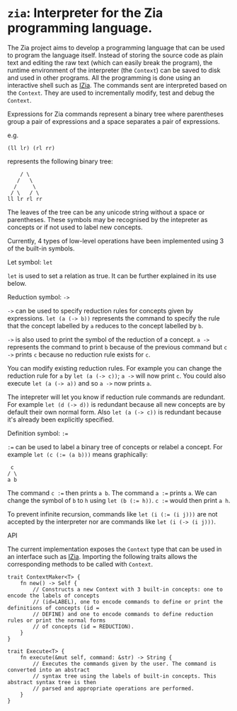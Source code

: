 # `zia`: Interpreter for the Zia programming language.

The Zia project aims to develop a programming language that can be used to program the language 
itself. Instead of storing the source code as plain text and editing the raw text (which can 
easily break the program), the runtime environment of the interpreter (the `Context`) can be saved
to disk and used in other programs. All the programming is done using an interactive shell such as
[IZia](https://github.com/Charles-Johnson/izia). The commands sent are interpreted based on the `Context`. They are used to incrementally modify, test and debug the `Context`.  

Expressions for Zia commands represent a binary tree where parentheses group a pair of expressions and a space separates a pair of expressions.

e.g.
```
(ll lr) (rl rr)
```    
represents the following binary tree:
```
    / \
   /   \
  /     \
 / \   / \
ll lr rl rr
```

The leaves of the tree can be any unicode string without a space or parentheses. These symbols may 
be recognised by the intepreter as concepts or if not used to label new concepts.

Currently, 4 types of low-level operations have been implemented using 3 of the built-in symbols.

Let symbol: `let`

`let` is used to set a relation as true. It can be further explained in its use below.

Reduction symbol: `->`

`->` can be used to specify reduction rules for concepts given by expressions. `let (a (-> b))`
 represents the command to specify the rule that the concept labelled by `a` reduces to the 
concept labelled by `b`.

`->` is also used to print the symbol of the reduction of a concept. `a ->` represents 
the command to print `b` because of the previous command but `c ->` prints `c` because no 
reduction rule exists for `c`.

You can modify existing reduction rules. For example you can change the reduction rule for `a` by 
`let (a (-> c))`; `a ->` will now print `c`. You could also execute `let (a (-> a))` and so `a ->` 
now prints `a`.

The intepreter will let you know if reduction rule commands are redundant. For example 
`let (d (-> d))` is redundant because all new concepts are by default their own normal form. Also 
`let (a (-> c))` is redundant because it's already been explicitly specified.

Definition symbol: `:=`

`:=` can be used to label a binary tree of concepts or relabel a concept. For example 
`let (c (:= (a b)))` means graphically:
```
 c
/ \
a b
```
The command `c :=` then prints `a b`. The command `a :=` prints `a`. We can change the symbol of
`b` to `h` using `let (b (:= h))`. `c :=` would then print `a h`.

To prevent infinite recursion, commands like `let (i (:= (i j)))` are not accepted by the 
interpreter nor are commands like `let (i (-> (i j)))`.

API  

The current implementation exposes the `Context` type that can be used in an interface such as 
[IZia](https://github.com/Charles-Johnson/izia). Importing the following traits allows the corresponding methods to be called with `Context`.

```
trait ContextMaker<T> {
	fn new() -> Self { 
		// Constructs a new Context with 3 built-in concepts: one to encode the labels of concepts
    	// (id=LABEL), one to encode commands to define or print the definitions of concepts (id = 
    	// DEFINE) and one to encode commands to define reduction rules or print the normal forms 
		// of concepts (id = REDUCTION).
    }
}

trait Execute<T> {
    fn execute(&mut self, command: &str) -> String { 
		// Executes the commands given by the user. The command is converted into an abstract 
		// syntax tree using the labels of built-in concepts. This abstract syntax tree is then 
		// parsed and appropriate operations are performed.
	}
}
```
